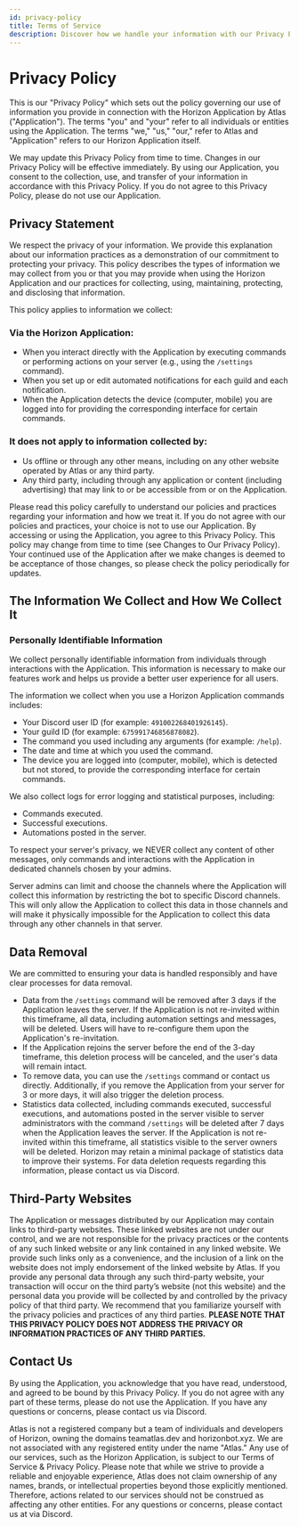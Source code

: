 ```yaml
---
id: privacy-policy
title: Terms of Service
description: Discover how we handle your information with our Privacy Policy for Horizon by Atlas.
---
```


# Privacy Policy

This is our "Privacy Policy" which sets out the policy governing our use of information you provide in connection with the Horizon Application by Atlas ("Application"). The terms "you" and "your" refer to all individuals or entities using the Application. The terms "we," "us," "our," refer to Atlas and "Application" refers to our Horizon Application itself.

We may update this Privacy Policy from time to time. Changes in our Privacy Policy will be effective immediately. By using our Application, you consent to the collection, use, and transfer of your information in accordance with this Privacy Policy. If you do not agree to this Privacy Policy, please do not use our Application.

## Privacy Statement

We respect the privacy of your information. We provide this explanation about our information practices as a demonstration of our commitment to protecting your privacy. This policy describes the types of information we may collect from you or that you may provide when using the Horizon Application and our practices for collecting, using, maintaining, protecting, and disclosing that information.

This policy applies to information we collect:

### Via the Horizon Application:

- When you interact directly with the Application by executing commands or performing actions on your server (e.g., using the `/settings` command).
- When you set up or edit automated notifications for each guild and each notification.
- When the Application detects the device (computer, mobile) you are logged into for providing the corresponding interface for certain commands.

### It does not apply to information collected by:

- Us offline or through any other means, including on any other website operated by Atlas or any third party.
- Any third party, including through any application or content (including advertising) that may link to or be accessible from or on the Application.

Please read this policy carefully to understand our policies and practices regarding your information and how we treat it. If you do not agree with our policies and practices, your choice is not to use our Application. By accessing or using the Application, you agree to this Privacy Policy. This policy may change from time to time (see Changes to Our Privacy Policy). Your continued use of the Application after we make changes is deemed to be acceptance of those changes, so please check the policy periodically for updates.

## The Information We Collect and How We Collect It

### Personally Identifiable Information

We collect personally identifiable information from individuals through interactions with the Application. This information is necessary to make our features work and helps us provide a better user experience for all users.

The information we collect when you use a Horizon Application commands includes:

- Your Discord user ID (for example: `491002268401926145`).
- Your guild ID (for example: `675991746856878082`).
- The command you used including any arguments (for example: `/help`).
- The date and time at which you used the command.
- The device you are logged into (computer, mobile), which is detected but not stored, to provide the corresponding interface for certain commands.

We also collect logs for error logging and statistical purposes, including:

- Commands executed.
- Successful executions.
- Automations posted in the server.

To respect your server's privacy, we NEVER collect any content of other messages, only commands and interactions with the Application in dedicated channels chosen by your admins.

Server admins can limit and choose the channels where the Application will collect this information by restricting the bot to specific Discord channels. This will only allow the Application to collect this data in those channels and will make it physically impossible for the Application to collect this data through any other channels in that server.

## Data Removal

We are committed to ensuring your data is handled responsibly and have clear processes for data removal.

- Data from the `/settings` command will be removed after 3 days if the Application leaves the server. If the Application is not re-invited within this timeframe, all data, including automation settings and messages, will be deleted. Users will have to re-configure them upon the Application's re-invitation.
- If the Application rejoins the server before the end of the 3-day timeframe, this deletion process will be canceled, and the user's data will remain intact.
- To remove data, you can use the `/settings` command or contact us directly. Additionally, if you remove the Application from your server for 3 or more days, it will also trigger the deletion process.
- Statistics data collected, including commands executed, successful executions, and automations posted in the server visible to server administrators with the command `/settings` will be deleted after 7 days when the Application leaves the server. If the Application is not re-invited within this timeframe, all statistics visible to the server owners will be deleted. Horizon may retain a minimal package of statistics data to improve their systems. For data deletion requests regarding this information, please contact us via Discord.

## Third-Party Websites

The Application or messages distributed by our Application may contain links to third-party websites. These linked websites are not under our control, and we are not responsible for the privacy practices or the contents of any such linked website or any link contained in any linked website. We provide such links only as a convenience, and the inclusion of a link on the website does not imply endorsement of the linked website by Atlas. If you provide any personal data through any such third-party website, your transaction will occur on the third party’s website (not this website) and the personal data you provide will be collected by and controlled by the privacy policy of that third party. We recommend that you familiarize yourself with the privacy policies and practices of any third parties. **PLEASE NOTE THAT THIS PRIVACY POLICY DOES NOT ADDRESS THE PRIVACY OR INFORMATION PRACTICES OF ANY THIRD PARTIES.**

## Contact Us

By using the Application, you acknowledge that you have read, understood, and agreed to be bound by this Privacy Policy. If you do not agree with any part of these terms, please do not use the Application. If you have any questions or concerns, please contact us via Discord.

Atlas is not a registered company but a team of individuals and developers of Horizon, owning the domains teamatlas.dev and horizonbot.xyz. We are not associated with any registered entity under the name "Atlas." Any use of our services, such as the Horizon Application, is subject to our Terms of Service & Privacy Policy. Please note that while we strive to provide a reliable and enjoyable experience, Atlas does not claim ownership of any names, brands, or intellectual properties beyond those explicitly mentioned. Therefore, actions related to our services should not be construed as affecting any other entities. For any questions or concerns, please contact us at via Discord.
